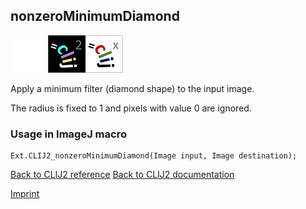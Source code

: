 ## nonzeroMinimumDiamond
<img src="images/mini_empty_logo.png"/><img src="images/mini_clij2_logo.png"/><img src="images/mini_clijx_logo.png"/>

Apply a minimum filter (diamond shape) to the input image. 

The radius is fixed to 1 and pixels with value 0 are ignored.

### Usage in ImageJ macro
```
Ext.CLIJ2_nonzeroMinimumDiamond(Image input, Image destination);
```


[Back to CLIJ2 reference](https://clij.github.io/clij2-docs/reference)
[Back to CLIJ2 documentation](https://clij.github.io/clij2-docs)

[Imprint](https://clij.github.io/imprint)
